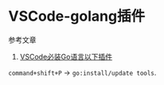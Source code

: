 # VSCode-golang插件

参考文章

1. [VSCode必装Go语言以下插件](https://studygolang.com/articles/27577)

`command+shift+P` -> `go:install/update tools`.

